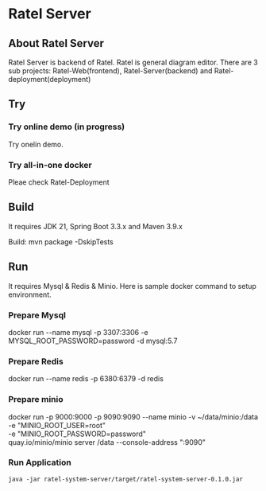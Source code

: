 # Ratel Server

## About Ratel Server

Ratel Server is backend of Ratel. Ratel is general diagram editor. There are 3 sub projects: Ratel-Web(frontend), Ratel-Server(backend) and Ratel-deployment(deployment)

## Try

### Try online demo (in progress)

Try onelin demo.

### Try all-in-one docker

Pleae check Ratel-Deployment

## Build

It requires JDK 21, Spring Boot 3.3.x and Maven 3.9.x

Build: mvn package -DskipTests

## Run

It requires Mysql & Redis & Minio. Here is sample docker command to setup environment.

### Prepare Mysql

docker run --name mysql -p 3307:3306  -e MYSQL_ROOT_PASSWORD=password -d mysql:5.7

### Prepare Redis

docker run --name redis -p 6380:6379 -d redis

### Prepare minio

docker run -p 9000:9000 -p 9090:9090 --name minio -v ~/data/minio:/data \
    -e "MINIO_ROOT_USER=root" \
    -e "MINIO_ROOT_PASSWORD=password" \
    quay.io/minio/minio server /data --console-address ":9090"

### Run Application

    java -jar ratel-system-server/target/ratel-system-server-0.1.0.jar
